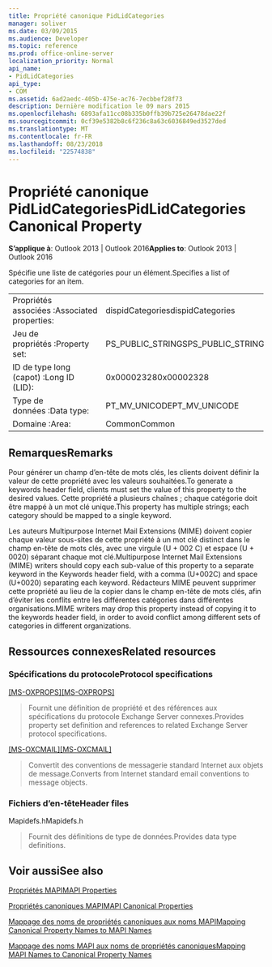 ```yaml
---
title: Propriété canonique PidLidCategories
manager: soliver
ms.date: 03/09/2015
ms.audience: Developer
ms.topic: reference
ms.prod: office-online-server
localization_priority: Normal
api_name:
- PidLidCategories
api_type:
- COM
ms.assetid: 6ad2aedc-405b-475e-ac76-7ecbbef28f73
description: Dernière modification le 09 mars 2015
ms.openlocfilehash: 6893afa11cc08b335b0ffb39b725e26478dae22f
ms.sourcegitcommit: 0cf39e5382b8c6f236c8a63c6036849ed3527ded
ms.translationtype: MT
ms.contentlocale: fr-FR
ms.lasthandoff: 08/23/2018
ms.locfileid: "22574838"
---
```

# <a name="pidlidcategories-canonical-property"></a><span data-ttu-id="63864-103">Propriété canonique PidLidCategories</span><span class="sxs-lookup"><span data-stu-id="63864-103">PidLidCategories Canonical Property</span></span>

  
  
<span data-ttu-id="63864-104">**S’applique à**: Outlook 2013 | Outlook 2016</span><span class="sxs-lookup"><span data-stu-id="63864-104">**Applies to**: Outlook 2013 | Outlook 2016</span></span> 
  
<span data-ttu-id="63864-105">Spécifie une liste de catégories pour un élément.</span><span class="sxs-lookup"><span data-stu-id="63864-105">Specifies a list of categories for an item.</span></span>
  
|||
|:-----|:-----|
|<span data-ttu-id="63864-106">Propriétés associées :</span><span class="sxs-lookup"><span data-stu-id="63864-106">Associated properties:</span></span>  <br/> |<span data-ttu-id="63864-107">dispidCategories</span><span class="sxs-lookup"><span data-stu-id="63864-107">dispidCategories</span></span>  <br/> |
|<span data-ttu-id="63864-108">Jeu de propriétés :</span><span class="sxs-lookup"><span data-stu-id="63864-108">Property set:</span></span>  <br/> |<span data-ttu-id="63864-109">PS_PUBLIC_STRINGS</span><span class="sxs-lookup"><span data-stu-id="63864-109">PS_PUBLIC_STRINGS</span></span>  <br/> |
|<span data-ttu-id="63864-110">ID de type long (capot) :</span><span class="sxs-lookup"><span data-stu-id="63864-110">Long ID (LID):</span></span>  <br/> |<span data-ttu-id="63864-111">0x00002328</span><span class="sxs-lookup"><span data-stu-id="63864-111">0x00002328</span></span>  <br/> |
|<span data-ttu-id="63864-112">Type de données :</span><span class="sxs-lookup"><span data-stu-id="63864-112">Data type:</span></span>  <br/> |<span data-ttu-id="63864-113">PT_MV_UNICODE</span><span class="sxs-lookup"><span data-stu-id="63864-113">PT_MV_UNICODE</span></span>  <br/> |
|<span data-ttu-id="63864-114">Domaine :</span><span class="sxs-lookup"><span data-stu-id="63864-114">Area:</span></span>  <br/> |<span data-ttu-id="63864-115">Common</span><span class="sxs-lookup"><span data-stu-id="63864-115">Common</span></span>  <br/> |
   
## <a name="remarks"></a><span data-ttu-id="63864-116">Remarques</span><span class="sxs-lookup"><span data-stu-id="63864-116">Remarks</span></span>

<span data-ttu-id="63864-117">Pour générer un champ d’en-tête de mots clés, les clients doivent définir la valeur de cette propriété avec les valeurs souhaitées.</span><span class="sxs-lookup"><span data-stu-id="63864-117">To generate a keywords header field, clients must set the value of this property to the desired values.</span></span> <span data-ttu-id="63864-118">Cette propriété a plusieurs chaînes ; chaque catégorie doit être mappé à un mot clé unique.</span><span class="sxs-lookup"><span data-stu-id="63864-118">This property has multiple strings; each category should be mapped to a single keyword.</span></span>
  
<span data-ttu-id="63864-119">Les auteurs Multipurpose Internet Mail Extensions (MIME) doivent copier chaque valeur sous-sites de cette propriété à un mot clé distinct dans le champ en-tête de mots clés, avec une virgule (U + 002 C) et espace (U + 0020) séparant chaque mot clé.</span><span class="sxs-lookup"><span data-stu-id="63864-119">Multipurpose Internet Mail Extensions (MIME) writers should copy each sub-value of this property to a separate keyword in the Keywords header field, with a comma (U+002C) and space (U+0020) separating each keyword.</span></span> <span data-ttu-id="63864-120">Rédacteurs MIME peuvent supprimer cette propriété au lieu de la copier dans le champ en-tête de mots clés, afin d’éviter les conflits entre les différentes catégories dans différentes organisations.</span><span class="sxs-lookup"><span data-stu-id="63864-120">MIME writers may drop this property instead of copying it to the keywords header field, in order to avoid conflict among different sets of categories in different organizations.</span></span>
  
## <a name="related-resources"></a><span data-ttu-id="63864-121">Ressources connexes</span><span class="sxs-lookup"><span data-stu-id="63864-121">Related resources</span></span>

### <a name="protocol-specifications"></a><span data-ttu-id="63864-122">Spécifications du protocole</span><span class="sxs-lookup"><span data-stu-id="63864-122">Protocol specifications</span></span>

<span data-ttu-id="63864-123">[[MS-OXPROPS]](http://msdn.microsoft.com/library/f6ab1613-aefe-447d-a49c-18217230b148%28Office.15%29.aspx)</span><span class="sxs-lookup"><span data-stu-id="63864-123">[[MS-OXPROPS]](http://msdn.microsoft.com/library/f6ab1613-aefe-447d-a49c-18217230b148%28Office.15%29.aspx)</span></span>
  
> <span data-ttu-id="63864-124">Fournit une définition de propriété et des références aux spécifications du protocole Exchange Server connexes.</span><span class="sxs-lookup"><span data-stu-id="63864-124">Provides property set definition and references to related Exchange Server protocol specifications.</span></span>
    
<span data-ttu-id="63864-125">[[MS-OXCMAIL]](http://msdn.microsoft.com/library/b60d48db-183f-4bf5-a908-f584e62cb2d4%28Office.15%29.aspx)</span><span class="sxs-lookup"><span data-stu-id="63864-125">[[MS-OXCMAIL]](http://msdn.microsoft.com/library/b60d48db-183f-4bf5-a908-f584e62cb2d4%28Office.15%29.aspx)</span></span>
  
> <span data-ttu-id="63864-126">Convertit des conventions de messagerie standard Internet aux objets de message.</span><span class="sxs-lookup"><span data-stu-id="63864-126">Converts from Internet standard email conventions to message objects.</span></span>
    
### <a name="header-files"></a><span data-ttu-id="63864-127">Fichiers d’en-tête</span><span class="sxs-lookup"><span data-stu-id="63864-127">Header files</span></span>

<span data-ttu-id="63864-128">Mapidefs.h</span><span class="sxs-lookup"><span data-stu-id="63864-128">Mapidefs.h</span></span>
  
> <span data-ttu-id="63864-129">Fournit des définitions de type de données.</span><span class="sxs-lookup"><span data-stu-id="63864-129">Provides data type definitions.</span></span>
    
## <a name="see-also"></a><span data-ttu-id="63864-130">Voir aussi</span><span class="sxs-lookup"><span data-stu-id="63864-130">See also</span></span>



[<span data-ttu-id="63864-131">Propriétés MAPI</span><span class="sxs-lookup"><span data-stu-id="63864-131">MAPI Properties</span></span>](mapi-properties.md)
  
[<span data-ttu-id="63864-132">Propriétés canoniques MAPI</span><span class="sxs-lookup"><span data-stu-id="63864-132">MAPI Canonical Properties</span></span>](mapi-canonical-properties.md)
  
[<span data-ttu-id="63864-133">Mappage des noms de propriétés canoniques aux noms MAPI</span><span class="sxs-lookup"><span data-stu-id="63864-133">Mapping Canonical Property Names to MAPI Names</span></span>](mapping-canonical-property-names-to-mapi-names.md)
  
[<span data-ttu-id="63864-134">Mappage des noms MAPI aux noms de propriétés canoniques</span><span class="sxs-lookup"><span data-stu-id="63864-134">Mapping MAPI Names to Canonical Property Names</span></span>](mapping-mapi-names-to-canonical-property-names.md)

